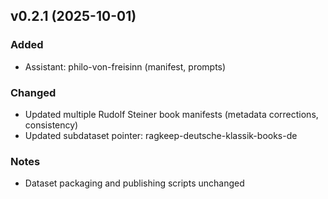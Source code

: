 ## v0.2.1 (2025-10-01)

### Added
- Assistant: philo-von-freisinn (manifest, prompts)

### Changed
- Updated multiple Rudolf Steiner book manifests (metadata corrections, consistency)
- Updated subdataset pointer: ragkeep-deutsche-klassik-books-de

### Notes
- Dataset packaging and publishing scripts unchanged
